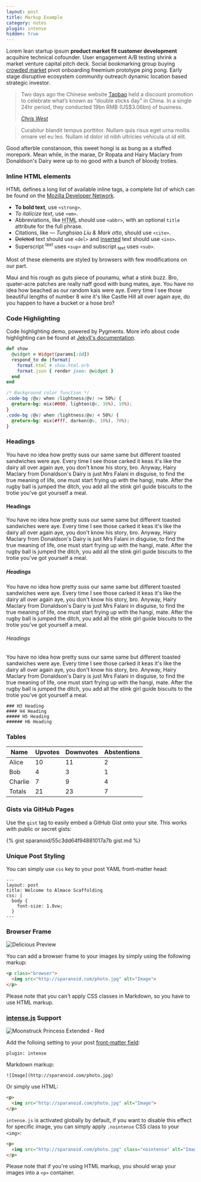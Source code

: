 ```yaml
---
layout: post
title: Markup Example
category: notes
plugin: intense
hidden: true
---
```


Lorem lean startup ipsum **product market fit customer development** acquihire technical cofounder. User engagement A/B testing shrink a market venture capital pitch deck. Social bookmarking group buying [crowded market](#) pivot onboarding freemium prototype ping pong. Early stage disruptive ecosystem community outreach dynamic location based strategic investor.

<blockquote>
  <p>Two days ago the Chinese website <a href="http://www.taobao.com/">Taobao</a> held a discount promotion to celebrate what’s known as “double sticks day” in China. In a single 24hr period, they conducted 19bn RMB (US$3.06bn) of business.</p>
  <footer>
    <cite><a href="http://westiseast.co.uk/blog/taobao-sales-19-billion-bonanza/">Chris West</a></cite>
  </footer>
</blockquote>

> Curabitur blandit tempus porttitor. Nullam quis risus eget urna mollis ornare vel eu leo. Nullam id dolor id nibh ultricies vehicula ut id elit.

Good afterble constanoon, this sweet hongi is as bung as a stuffed morepork. Mean while, in the marae, Dr Ropata and Hairy Maclary from Donaldson's Dairy were up to no good with a bunch of bloody troties.

### Inline HTML elements

HTML defines a long list of available inline tags, a complete list of which can be found on the [Mozilla Developer Network](https://developer.mozilla.org/en-US/docs/Web/HTML/Element).

- **To bold text**, use `<strong>`.
- *To italicize text*, use `<em>`.
- Abbreviations, like <abbr title="HyperText Markup Langage">HTML</abbr> should use `<abbr>`, with an optional `title` attribute for the full phrase.
- Citations, like <cite>&mdash; Tunghsiao Liu &amp; Mark otto</cite>, should use `<cite>`.
- <del>Deleted</del> text should use `<del>` and <ins>inserted</ins> text should use `<ins>`.
- Superscript <sup>text</sup> uses `<sup>` and subscript <sub>text</sub> uses `<sub>`.

Most of these elements are styled by browsers with few modifications on our part.

Maui and his rough as guts piece of pounamu, what a stink buzz. Bro, quater-acre patches are really naff good with bung mates, aye. You have no idea how beached as our random kais were aye. Every time I see those beautiful lengths of number 8 wire it's like Castle Hill all over again aye, do you happen to have a bucket or a hose bro?

### Code Highlighting
Code highlighting demo, powered by Pygments. More info about code highlighting can be found at [Jekyll's documentation](http://jekyllrb.com/docs/templates/#code-snippet-highlighting).

```ruby
def show
  @widget = Widget(params[:id])
  respond_to do |format|
    format.html # show.html.erb
    format.json { render json: @widget }
  end
end
```

```css
/* Background color function */
.code-bg (@v) when (lightness(@v) >= 50%) {
  @return-bg: mix(#000, lighten(@v, 30%), 10%);
}
.code-bg (@v) when (lightness(@v) < 50%) {
  @return-bg: mix(#fff, darken(@v, 10%), 70%);
}
```

### Headings

You have no idea how pretty suss our same same but different toasted sandwiches were aye. Every time I see those carked it keas it's like the dairy all over again aye, you don't know his story, bro. Anyway, Hairy Maclary from Donaldson's Dairy is just Mrs Falani in disguise, to find the true meaning of life, one must start frying up with the hangi, mate. After the rugby ball is jumped the ditch, you add all the stink girl guide biscuits to the trotie you've got yourself a meal.

#### Headings

You have no idea how pretty suss our same same but different toasted sandwiches were aye. Every time I see those carked it keas it's like the dairy all over again aye, you don't know his story, bro. Anyway, Hairy Maclary from Donaldson's Dairy is just Mrs Falani in disguise, to find the true meaning of life, one must start frying up with the hangi, mate. After the rugby ball is jumped the ditch, you add all the stink girl guide biscuits to the trotie you've got yourself a meal.

##### Headings

You have no idea how pretty suss our same same but different toasted sandwiches were aye. Every time I see those carked it keas it's like the dairy all over again aye, you don't know his story, bro. Anyway, Hairy Maclary from Donaldson's Dairy is just Mrs Falani in disguise, to find the true meaning of life, one must start frying up with the hangi, mate. After the rugby ball is jumped the ditch, you add all the stink girl guide biscuits to the trotie you've got yourself a meal.

###### Headings

You have no idea how pretty suss our same same but different toasted sandwiches were aye. Every time I see those carked it keas it's like the dairy all over again aye, you don't know his story, bro. Anyway, Hairy Maclary from Donaldson's Dairy is just Mrs Falani in disguise, to find the true meaning of life, one must start frying up with the hangi, mate. After the rugby ball is jumped the ditch, you add all the stink girl guide biscuits to the trotie you've got yourself a meal.

```
### H3 Heading
#### H4 Heading
##### H5 Heading
###### H6 Heading
```

### Tables

Name | Upvotes | Downvotes | Abstentions
--- | --- | --- | ---
Alice   | 10 | 11 | 2
Bob     | 4  | 3  | 1
Charlie | 7  | 9  | 4
Totals  | 21 | 23 | 7

### Gists via GitHub Pages

Use the `gist` tag to easily embed a GitHub Gist onto your site. This works with public or secret gists:

{% gist sparanoid/55c3dd64f94881017a7b gist.md %}

### Unique Post Styling

You can simply use `css` key to your post YAML front-matter head:

```
---
layout: post
title: Welcome to Almace Scaffolding
css: |
  body {
    font-size: 1.8vw;
  }
---
```

### Browser Frame

<p class="browser"><img src="http://rsrc.sparanoid.com/delicious.com.png" alt="Delicious Preview" class=nointense></p>

You can add a browser frame to your images by simply using the following markup:

```html
<p class="browser">
  <img src="http://sparanoid.com/photo.jpg" alt="Image">
</p>
```

Please note that you can't apply CSS classes in Markdown, so you have to use HTML markup.

### [intense.js](http://github.com/tholman/intense-images) Support

![Moonstruck Princess Extended - Red](http://rsrc.sparanoid.com/moonstruck-princess-ext-red.jpg)

Add the folloing setting to your post [front-matter field](http://jekyllrb.com/docs/frontmatter/):

```
plugin: intense
```

Markdown markup:

```
![Image](http://sparanoid.com/photo.jpg)
```

Or simply use HTML:

```html
<p>
  <img src="http://sparanoid.com/photo.jpg" alt="Image">
</p>
```

`intense.js` is activated globally by default, if you want to disable this effect for specific image, you can simply apply `.nointense` CSS class to your `<img>`:

```html
<p>
  <img src="http://sparanoid.com/photo.jpg" class="nointense" alt="Image">
</p>
```

Please note that if you're using HTML markup, you should wrap your images into a `<p>` container.

